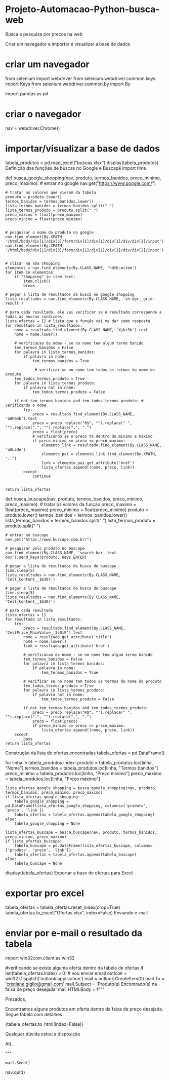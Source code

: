 # Projeto-Automacao-Python-busca-web
Busca e pesquisa por preços na web

Criar um navegador e importar e visualizar a base de dados
# criar um navegador
from selenium import webdriver
from selenium.webdriver.common.keys import Keys
from selenium.webdriver.common.by import By

import pandas as pd

# criar o navegador
nav = webdriver.Chrome()

# importar/visualizar a base de dados
tabela_produtos = pd.read_excel("buscas.xlsx")
display(tabela_produtos)
Definição das funções de buscas no Google e Buscapé
import time

def busca_google_shopping(nav, produto, termos_banidos, preco_minimo, preco_maximo):
    # entrar no google
    nav.get("https://www.google.com/")
    
    # tratar os valores que vieram da tabela
    produto = produto.lower()
    termos_banidos = termos_banidos.lower()
    lista_termos_banidos = termos_banidos.split(" ")
    lista_termos_produto = produto.split(" ")
    preco_maximo = float(preco_maximo)
    preco_minimo = float(preco_minimo)
    

    # pesquisar o nome do produto no google
    nav.find_element(By.XPATH, '/html/body/div[1]/div[3]/form/div[1]/div[1]/div[1]/div/div[2]/input').send_keys(produto)
    nav.find_element(By.XPATH, '/html/body/div[1]/div[3]/form/div[1]/div[1]/div[1]/div/div[2]/input').send_keys(Keys.ENTER)
    
    
    # clicar na aba shopping
    elementos = nav.find_elements(By.CLASS_NAME, 'hdtb-mitem')
    for item in elementos:
        if "Shopping" in item.text:
            item.click()
            break

    # pegar a lista de resultados da busca no google shopping
    lista_resultados = nav.find_elements(By.CLASS_NAME, 'sh-dgr__grid-result')
    
    # para cada resultado, ele vai verificar se o resultado corresponde a todas as nossas condicoes
    lista_ofertas = [] # lista que a função vai me dar como resposta
    for resultado in lista_resultados:
        nome = resultado.find_element(By.CLASS_NAME, 'Xjkr3b').text
        nome = nome.lower()

        # verificacao do nome - se no nome tem algum termo banido
        tem_termos_banidos = False
        for palavra in lista_termos_banidos:
            if palavra in nome:
                tem_termos_banidos = True
                
                 # verificar se no nome tem todos os termos do nome do produto
        tem_todos_termos_produto = True
        for palavra in lista_termos_produto:
            if palavra not in nome:
                tem_todos_termos_produto = False

        if not tem_termos_banidos and tem_todos_termos_produto: # verificando o nome
            try:
                preco = resultado.find_element(By.CLASS_NAME, 'a8Pemb').text
                preco = preco.replace("R$", "").replace(" ", "").replace(".", "").replace(",", ".")
                preco = float(preco)
                # verificando se o preco ta dentro do minimo e maximo
                if preco_minimo <= preco <= preco_maximo:
                    elemento_link = resultado.find_element(By.CLASS_NAME, 'aULzUe')
                    elemento_pai = elemento_link.find_element(By.XPATH, '..')
                    link = elemento_pai.get_attribute('href')
                    lista_ofertas.append((nome, preco, link))
            except:
                continue

            
    return lista_ofertas

def busca_buscape(nav, produto, termos_banidos, preco_minimo, preco_maximo):
    # tratar os valores da função
    preco_maximo = float(preco_maximo)
    preco_minimo = float(preco_minimo)
    produto = produto.lower()
    termos_banidos = termos_banidos.lower()
    lista_termos_banidos = termos_banidos.split(" ")
    lista_termos_produto = produto.split(" ")
    
    
    # entrar no buscape
    nav.get("https://www.buscape.com.br/")
    
    # pesquisar pelo produto no buscape
    nav.find_element(By.CLASS_NAME, 'search-bar__text-box').send_keys(produto, Keys.ENTER)
    
    # pegar a lista de resultados da busca do buscape
    time.sleep(5)
    lista_resultados = nav.find_elements(By.CLASS_NAME, 'Cell_Content__1630r')
    
    # pegar a lista de resultados da busca do buscape
    time.sleep(5)
    lista_resultados = nav.find_elements(By.CLASS_NAME, 'Cell_Content__1630r')
    
    # para cada resultado
    lista_ofertas = []
    for resultado in lista_resultados:
        try:
            preco = resultado.find_element(By.CLASS_NAME, 'CellPrice_MainValue__3s0iP').text
            nome = resultado.get_attribute('title')
            nome = nome.lower()
            link = resultado.get_attribute('href')
            
            # verificacao do nome - se no nome tem algum termo banido
            tem_termos_banidos = False
            for palavra in lista_termos_banidos:
                if palavra in nome:
                    tem_termos_banidos = True  
                    
            # verificar se no nome tem todos os termos do nome do produto
            tem_todos_termos_produto = True
            for palavra in lista_termos_produto:
                if palavra not in nome:
                    tem_todos_termos_produto = False            
            
            if not tem_termos_banidos and tem_todos_termos_produto:
                preco = preco.replace("R$", "").replace(" ", "").replace(".", "").replace(",", ".")
                preco = float(preco)
                if preco_minimo <= preco <= preco_maximo:
                    lista_ofertas.append((nome, preco, link))
        except:
            pass
    return lista_ofertas
Construção da lista de ofertas encontradas
tabela_ofertas = pd.DataFrame()

for linha in tabela_produtos.index:
    produto = tabela_produtos.loc[linha, "Nome"]
    termos_banidos = tabela_produtos.loc[linha, "Termos banidos"]
    preco_minimo = tabela_produtos.loc[linha, "Preço mínimo"]
    preco_maximo = tabela_produtos.loc[linha, "Preço máximo"]
    
    lista_ofertas_google_shopping = busca_google_shopping(nav, produto, termos_banidos, preco_minimo, preco_maximo)
    if lista_ofertas_google_shopping:
        tabela_google_shopping = pd.DataFrame(lista_ofertas_google_shopping, columns=['produto', 'preco', 'link'])
        tabela_ofertas = tabela_ofertas.append(tabela_google_shopping)
    else:
        tabela_google_shopping = None
        
    lista_ofertas_buscape = busca_buscape(nav, produto, termos_banidos, preco_minimo, preco_maximo)
    if lista_ofertas_buscape:
        tabela_buscape = pd.DataFrame(lista_ofertas_buscape, columns=['produto', 'preco', 'link'])
        tabela_ofertas = tabela_ofertas.append(tabela_buscape)
    else:
        tabela_buscape = None

display(tabela_ofertas)
Exportar a base de ofertas para Excel
# exportar pro excel
tabela_ofertas = tabela_ofertas.reset_index(drop=True)
tabela_ofertas.to_excel("Ofertas.xlsx", index=False)
Enviando e-mail
# enviar por e-mail o resultado da tabela
import win32com.client as win32

#verificando se existe alguma oferta dentro da tabela de ofertas
if len(tabela_ofertas.index) > 0:
    # vou enviar email
    outlook = win32.Dispatch('outlook.application')
    mail = outlook.CreateItem(0)
    mail.To = 'cristiane.giglio@gmail.com'
    mail.Subject = 'Produto(s) Encontrado(s) na faixa de preço desejada'
    mail.HTMLBody = f"""
    <p>Prezados,</p>
    <p>Encontramos alguns produtos em oferta dentro da faixa de preço desejada. Segue tabela com detalhes</p>
    {tabela_ofertas.to_html(index=False)}
    <p>Qualquer dúvida estou à disposição</p>
    <p>Att.,</p>
    """
    
    mail.Send()

nav.quit()  
 

